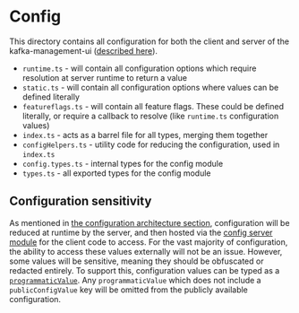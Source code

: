 # Config

This directory contains all configuration for both the client and server of the kafka-management-ui ([described here](../docs/Architecture.md#configuration-and-feature-flagging)).

- `runtime.ts` - will contain all configuration options which require resolution at server runtime to return a value
- `static.ts` - will contain all configuration options where values can be defined literally
- `featureflags.ts` - will contain all feature flags. These could be defined literally, or require a callback to resolve (like `runtime.ts` configuration values)
- `index.ts` - acts as a barrel file for all types, merging them together
- `configHelpers.ts` - utility code for reducing the configuration, used in `index.ts`
- `config.types.ts` - internal types for the config module
- `types.ts` - all exported types for the config module

## Configuration sensitivity

As mentioned in [the configuration architecture section](../docs/Architecture.md#configuration-and-feature-flagging), configuration will be reduced at runtime by the server, and then hosted via the [config server module](../server/config/README.md) for the client code to access. For the vast majority of configuration, the ability to access these values externally will not be an issue. However, some values will be sensitive, meaning they should be obfuscated or redacted entirely. To support this, configuration values can be typed as a [`programmaticValue`](./config.types.ts). Any `programmaticValue` which does not include a `publicConfigValue` key will be omitted from the publicly available configuration.
